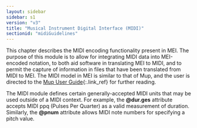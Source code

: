 ```yaml
---
layout: sidebar
sidebar: s1
version: "v3"
title: "Musical Instrument Digital Interface (MIDI)"
sectionid: "midiGuidelines"
---
```


<span class="div">
   
   This chapter describes the MIDI encoding functionality present in MEI. The purpose
   of this
   module is to allow for integrating MIDI data into MEI-encoded notation, to both aid
   software in
   translating MEI to MIDI, and to permit the capture of information in files that have
   been
   translated from MIDI to MEI. The MIDI model in MEI is similar to that of Mup, and
   the user is
   directed to the [Mup User Guide](http://www.arkkra.com/doc/uguide.ps){:.link_ref}
   for
   further reading.
   
   The MIDI module defines certain generally-accepted MIDI units that may be used outside
   of a
   MIDI context. For example, the **@dur.ges** attribute accepts MIDI 
   <span class="abbr">ppq</span>
   (Pulses Per Quarter) as a valid measurement of duration. Similarly, the **@pnum**
   attribute allows MIDI note numbers for specifying a pitch value.
   
   
   
   
   
   
   
   
   
   
</span>